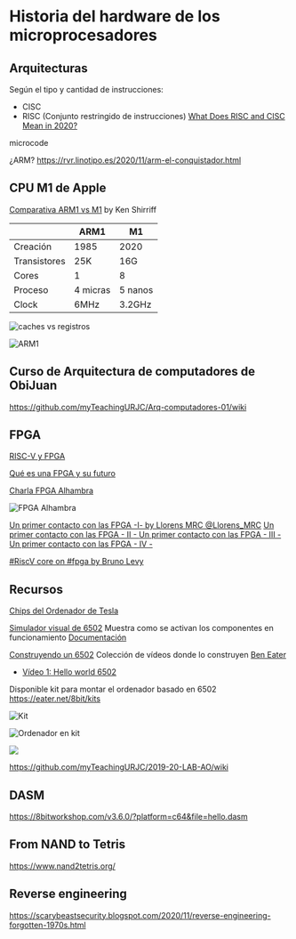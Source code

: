 # Historia del hardware de los microprocesadores


## Arquitecturas

Según el tipo y cantidad de instrucciones:

* CISC
* RISC (Conjunto restringido de instrucciones)
[What Does RISC and CISC Mean in 2020?](https://medium.com/swlh/what-does-risc-and-cisc-mean-in-2020-7b4d42c9a9de)


microcode

¿ARM?
https://rvr.linotipo.es/2020/11/arm-el-conquistador.html

## CPU M1 de Apple



[Comparativa ARM1 vs  M1](https://twitter.com/kenshirriff/status/1327021630636212224) by Ken Shirriff

||ARM1|M1
|---|---|---
|Creación|1985|2020
|Transistores|25K|16G|
|Cores|1|8
|Proceso|4 micras|5 nanos
|Clock|6MHz|3.2GHz

![caches vs registros](https://pbs.twimg.com/media/EmqKtOFVoAAmKe8?format=jpg&name=medium) 


![ARM1](https://pbs.twimg.com/media/EmqHF-WVgAEYq8F?format=jpg)

## Curso de Arquitectura de computadores de ObiJuan

https://github.com/myTeachingURJC/Arq-computadores-01/wiki

## FPGA

[RISC-V y FPGA](https://github.com/Obijuan/RISC-V-FPGA)

[Qué es una FPGA y su futuro](https://planetachatbot.com/qu%C3%A9-es-una-fpga-y-por-qu%C3%A9-jugar%C3%A1n-un-papel-clave-en-el-futuro-e76667dbce3e)

[Charla FPGA Alhambra](https://github.com/javacasm/CharlaAlhambraFPGA)

![FPGA Alhambra](https://github.com/FPGAwars/icezum/raw/master/wiki/V1.1-RC1/icezum-alhambra-v1.1.jpg)

[Un primer contacto con las FPGA    -I- by Llorens MRC @Llorens_MRC](https://t.me/makingcosillas/32744)
[Un primer contacto con las FPGA  - II - ](https://t.me/makingcosillas/32790)
[Un primer contacto con las FPGA  - III - ](https://t.me/makingcosillas/32941)
[Un primer contacto con las FPGA  - IV - ](https://t.me/makingcosillas/33219)

[#RiscV core on #fpga by Bruno Levy](https://mobile.twitter.com/BrunoLevy01/status/1326917272930283521)

## Recursos

[Chips del Ordenador de Tesla](https://theteslashow.com/tesla-autonomy-investor-day/)

[Simulador visual de 6502](http://visual6502.org/sim/varm/armgl.html) Muestra como se activan los componentes en funcionamiento [Documentación](http://visual6502.org/docs/6502_in_action_14_web.pdf)

[Construyendo un 6502](https://eater.net/6502) Colección de vídeos donde lo construyen [Ben Eater](https://twitter.com/ben_eater)

* [Vídeo 1: Hello world 6502](https://www.youtube.com/watch?v=LnzuMJLZRdU)

Disponible kit para montar el ordenador basado en 6502 https://eater.net/8bit/kits

![Kit](https://cdn.shopify.com/s/files/1/0089/0647/3536/products/6502_550x825.png)

![Ordenador en kit](https://pbs.twimg.com/media/EmqvAoXWMAAO5Gi?format=jpg)

![](https://i.redd.it/vjnitpv2ns841.jpg)


https://github.com/myTeachingURJC/2019-20-LAB-AO/wiki

## DASM

https://8bitworkshop.com/v3.6.0/?platform=c64&file=hello.dasm

## From NAND to Tetris

https://www.nand2tetris.org/

## Reverse engineering

https://scarybeastsecurity.blogspot.com/2020/11/reverse-engineering-forgotten-1970s.html
